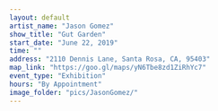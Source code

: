 ```yaml
---
layout: default
artist_name: "Jason Gomez"
show_title: "Gut Garden"
start_date: "June 22, 2019"
time: ""
address: "2110 Dennis Lane, Santa Rosa, CA, 95403"
map_link: "https://goo.gl/maps/yN6Tbe8zd1ZiRhYc7"
event_type: "Exhibition"
hours: "By Appointment"
image_folder: "pics/JasonGomez/"
---
```


